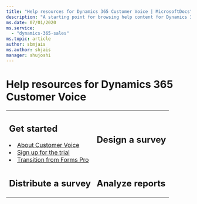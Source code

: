 ```yaml
---
title: "Help resources for Dynamics 365 Customer Voice | MicrosoftDocs"
description: "A starting point for browsing help content for Dynamics 365 Customer Voice."
ms.date: 07/01/2020
ms.service:
  - "dynamics-365-sales"
ms.topic: article
author: sbmjais
ms.author: shjais
manager: shujoshi
---
```


# Help resources for Dynamics 365 Customer Voice

<table>

<tr>
<td>

<h2>Get started</h2>

<li><a href="about.md" data-raw-source="[About Customer Voice](about.md)">About Customer Voice</a></li>
<li><a href="sign-up-trial.md" data-raw-source="[Sign up for the trial](sign-up-trial.md)">Sign up for the trial</a></li>
<li><a href="transition-forms-pro.md" data-raw-source="[Transition from Forms Pro](transition-forms-pro.md)">Transition from Forms Pro</a></li>
</td>

<td>

<h2>Design a survey</h2>


</td>

</tr>

<tr>

<td>

<h2>Distribute a survey</h2>

</td>

<td>

<h2>Analyze reports</h2>

</td>

</tr>

</table>